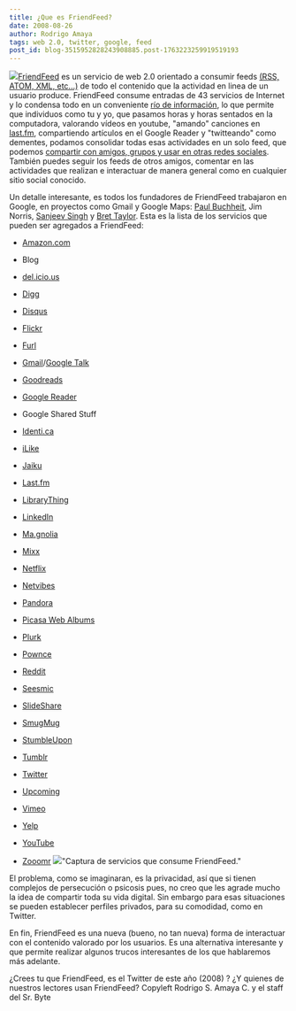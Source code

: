 ```yaml
---
title: ¿Que es FriendFeed?
date: 2008-08-26
author: Rodrigo Amaya
tags: web 2.0, twitter, google, feed
post_id: blog-3515952828243908885.post-1763223259919519193
---
```


[![](http://2.bp.blogspot.com/_ayvorITawE4/SLRejv_VgYI/AAAAAAAABJQ/gGXYit00VUM/s320/FriendFeed.png)](http://2.bp.blogspot.com/_ayvorITawE4/SLRejv_VgYI/AAAAAAAABJQ/gGXYit00VUM/s1600-h/FriendFeed.png)[FriendFeed](http://www.friendfeed.com) es un servicio de web 2.0 orientado a consumir feeds [(RSS, ATOM, XML, etc...)](http://www.srbyte.com/2008/03/que-es-el-rss-feed-rssatomxmlsyndicatio.html) de todo el contenido que la actividad en linea de un usuario produce. FriendFeed consume entradas de 43 servicios de Internet y lo condensa todo en un conveniente [río de información](http://www.srbyte.com/2008/08/el-rio-de-informacion-reflexion.html), lo que permite que individuos como tu y yo, que pasamos horas y horas sentados en la computadora, valorando vídeos en youtube, "amando" canciones en [last.fm](http://www.srbyte.com/2007/03/lastfm-una-revolucin-musical.html), compartiendo artículos en el Google Reader y "twitteando" como dementes, podamos consolidar todas esas actividades en un solo feed, que podemos [compartir con amigos, grupos y usar en otras redes sociales](http://www.srbyte.com/2008/05/medios-sociales-sitios-web-lo-20.html). También puedes seguir los feeds de otros amigos, comentar en las actividades que realizan e interactuar de manera general como en cualquier sitio social conocido.

Un detalle interesante, es todos los fundadores de FriendFeed trabajaron en Google, en proyectos como Gmail y Google Maps: [Paul Buchheit](http://en.wikipedia.org/wiki/Paul_Buchheit), Jim Norris, [Sanjeev Singh](http://en.wikipedia.org/w/index.php?title=Sanjeev_Singh&action=edit&redlink=1) y [Bret Taylor](http://en.wikipedia.org/w/index.php?title=Bret_Taylor&action=edit&redlink=1). Esta es la lista de los servicios que pueden ser agregados a FriendFeed:

- [Amazon.com](http://en.wikipedia.org/wiki/Amazon.com)
- Blog
- [del.icio.us](http://en.wikipedia.org/wiki/Del.icio.us)
- [Digg](http://en.wikipedia.org/wiki/Digg)
- [Disqus](http://en.wikipedia.org/w/index.php?title=Disqus&action=edit&redlink=1)
- [Flickr](http://en.wikipedia.org/wiki/Flickr)
- [Furl](http://en.wikipedia.org/wiki/Furl)
- [Gmail](http://en.wikipedia.org/wiki/Gmail)/[Google Talk](http://en.wikipedia.org/wiki/Google_Talk)

- [Goodreads](http://en.wikipedia.org/wiki/Goodreads)
- [Google Reader](http://en.wikipedia.org/wiki/Google_Reader)
- Google Shared Stuff
- [Identi.ca](http://en.wikipedia.org/wiki/Identi.ca)
- [iLike](http://en.wikipedia.org/wiki/ILike)
- [Jaiku](http://en.wikipedia.org/wiki/Jaiku)
- [Last.fm](http://en.wikipedia.org/wiki/Last.fm)
- [LibraryThing](http://en.wikipedia.org/wiki/LibraryThing)

- [LinkedIn](http://en.wikipedia.org/wiki/LinkedIn)
- [Ma.gnolia](http://en.wikipedia.org/w/index.php?title=Ma.gnolia&action=edit&redlink=1)
- [Mixx](http://en.wikipedia.org/wiki/Mixx)
- [Netflix](http://en.wikipedia.org/wiki/Netflix)
- [Netvibes](http://en.wikipedia.org/wiki/Netvibes)
- [Pandora](http://en.wikipedia.org/wiki/Pandora)
- [Picasa Web Albums](http://en.wikipedia.org/wiki/Picasa_Web_Albums)
- [Plurk](http://en.wikipedia.org/wiki/Plurk)

- [Pownce](http://en.wikipedia.org/wiki/Pownce)
- [Reddit](http://en.wikipedia.org/wiki/Reddit)
- [Seesmic](http://en.wikipedia.org/wiki/Seesmic)
- [SlideShare](http://en.wikipedia.org/wiki/SlideShare)
- [SmugMug](http://en.wikipedia.org/wiki/SmugMug)
- [StumbleUpon](http://en.wikipedia.org/wiki/StumbleUpon)
- [Tumblr](http://en.wikipedia.org/wiki/Tumblr)
- [Twitter](http://en.wikipedia.org/wiki/Twitter)

- [Upcoming](http://en.wikipedia.org/wiki/Upcoming)
- [Vimeo](http://en.wikipedia.org/wiki/Vimeo)
- [Yelp](http://en.wikipedia.org/wiki/Yelp,_Inc.)
- [YouTube](http://en.wikipedia.org/wiki/YouTube)
- [Zooomr](http://en.wikipedia.org/wiki/Zooomr)
[![](http://1.bp.blogspot.com/_ayvorITawE4/SLReCPSKOCI/AAAAAAAABJI/4C94YQ4efqE/s320/ff.jpg)](http://1.bp.blogspot.com/_ayvorITawE4/SLReCPSKOCI/AAAAAAAABJI/4C94YQ4efqE/s1600-h/ff.jpg)"Captura de servicios que consume FriendFeed."

El problema, como se imaginaran, es la privacidad, así que si tienen complejos de persecución o psicosis pues, no creo que les agrade mucho la idea de compartir toda su vida digital. Sin embargo para esas situaciones se pueden establecer perfiles privados, para su comodidad, como en Twitter.

En fin, FriendFeed es una nueva (bueno, no tan nueva) forma de interactuar con el contenido valorado por los usuarios. Es una alternativa interesante y que permite realizar algunos trucos interesantes de los que hablaremos más adelante.

¿Crees tu que FriendFeed, es el Twitter de este año (2008) ? ¿Y quienes de nuestros lectores usan FriendFeed? Copyleft Rodrigo S. Amaya C. y el staff del Sr. Byte